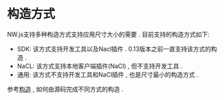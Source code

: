 # 构造方式

NW.js支持多种构造方式支持应用尺寸大小的需要 . 目前支持的构造方式如下:

* SDK: 该方式支持开发工具以及Nacl插件 . 0.13版本之前一直支持该方式的构造 . 
* NaCL: 该方式支持本地客户端插件(NaCl) , 但不支持开发工具 . 
* 通用: 该方式不支持开发工具和NaCl插件 , 也是尺寸最小的构造方式 . 

参考[构造](../../For-Developers/Building-NW.js.md#build-flavors) , 如何由源码完成不同方式的构造 . 
